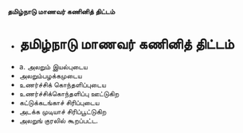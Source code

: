 **தமிழ்நாடு மாணவர் கணினித் திட்டம்**
- # தமிழ்நாடு மாணவர் கணினித் திட்டம்
- a. அலறும் இயல்புடைய
- அலறும்பழக்கமுடைய
- உணர்ச்சிக் கொந்தளிப்புடைய
- உணர்ச்சிக்கொந்தளிப்பு ஊட்டுகிற
- கட்டுக்கடங்காச் சிரிப்புடைய
-  அடக்க முடியாச் சிரிப்பூட்டுகிற
- அலறுங் குரலில் கூறப்பட்ட.

